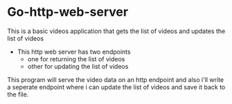 # Go-http-web-server  
This is a basic videos application that gets the list of videos and updates the list of videos  
- This http web server has two endpoints  
  - one for returning the list of videos  
  - other for updating the list of videos  

This program will serve the video data on an http endpoint and also i'll write a seperate endpoint where i can update the list of videos and save it back to the file.
